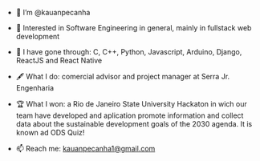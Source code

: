 - 👋 I’m @kauanpecanha

- 👀 Interested in Software Engineering in general, mainly in fullstack web development

- 🌱 I have gone through: C, C++, Python, Javascript, Arduino, Django, ReactJS and React Native

- 🖋️ What I do: comercial advisor and project manager at Serra Jr. Engenharia

- 🏆 What I won: a Rio de Janeiro State University Hackaton in wich our team have developed and aplication promote information and collect data about the sustainable development goals of the 2030 agenda. It is known ad ODS Quiz!

- 📫 Reach me: kauanpecanha1@gmail.com
